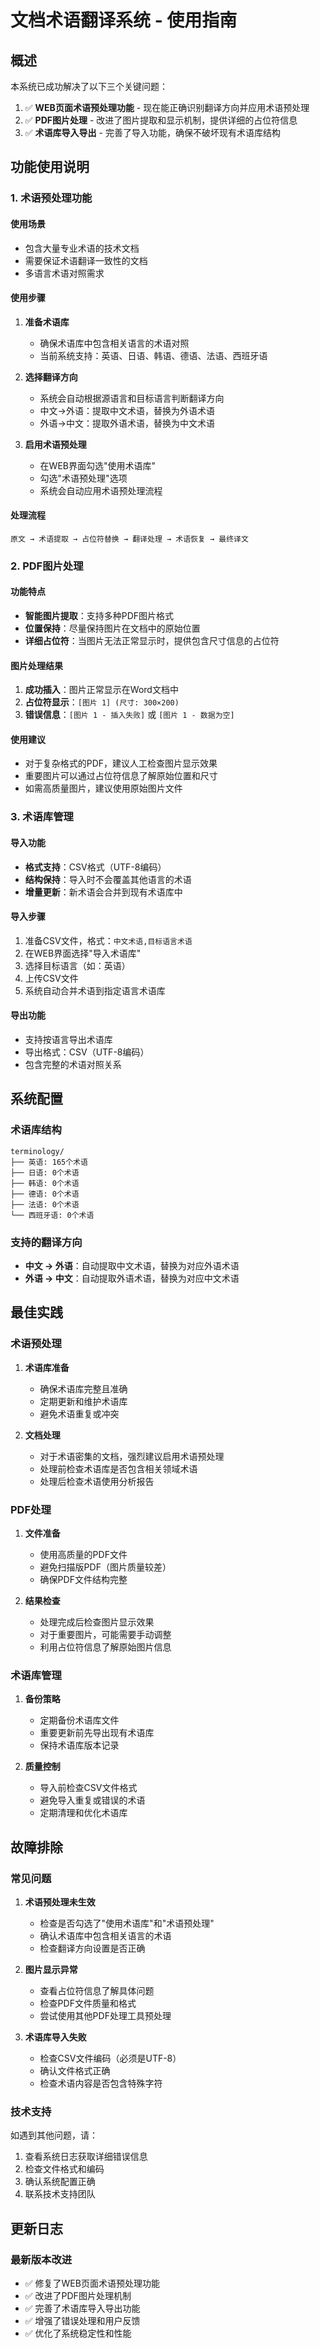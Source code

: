 # 文档术语翻译系统 - 使用指南

## 概述

本系统已成功解决了以下三个关键问题：

1. ✅ **WEB页面术语预处理功能** - 现在能正确识别翻译方向并应用术语预处理
2. ✅ **PDF图片处理** - 改进了图片提取和显示机制，提供详细的占位符信息
3. ✅ **术语库导入导出** - 完善了导入功能，确保不破坏现有术语库结构

## 功能使用说明

### 1. 术语预处理功能

#### 使用场景
- 包含大量专业术语的技术文档
- 需要保证术语翻译一致性的文档
- 多语言术语对照需求

#### 使用步骤
1. **准备术语库**
   - 确保术语库中包含相关语言的术语对照
   - 当前系统支持：英语、日语、韩语、德语、法语、西班牙语

2. **选择翻译方向**
   - 系统会自动根据源语言和目标语言判断翻译方向
   - 中文→外语：提取中文术语，替换为外语术语
   - 外语→中文：提取外语术语，替换为中文术语

3. **启用术语预处理**
   - 在WEB界面勾选"使用术语库"
   - 勾选"术语预处理"选项
   - 系统会自动应用术语预处理流程

#### 处理流程
```
原文 → 术语提取 → 占位符替换 → 翻译处理 → 术语恢复 → 最终译文
```

### 2. PDF图片处理

#### 功能特点
- **智能图片提取**：支持多种PDF图片格式
- **位置保持**：尽量保持图片在文档中的原始位置
- **详细占位符**：当图片无法正常显示时，提供包含尺寸信息的占位符

#### 图片处理结果
1. **成功插入**：图片正常显示在Word文档中
2. **占位符显示**：`[图片 1] (尺寸: 300×200)`
3. **错误信息**：`[图片 1 - 插入失败]` 或 `[图片 1 - 数据为空]`

#### 使用建议
- 对于复杂格式的PDF，建议人工检查图片显示效果
- 重要图片可以通过占位符信息了解原始位置和尺寸
- 如需高质量图片，建议使用原始图片文件

### 3. 术语库管理

#### 导入功能
- **格式支持**：CSV格式（UTF-8编码）
- **结构保持**：导入时不会覆盖其他语言的术语
- **增量更新**：新术语会合并到现有术语库中

#### 导入步骤
1. 准备CSV文件，格式：`中文术语,目标语言术语`
2. 在WEB界面选择"导入术语库"
3. 选择目标语言（如：英语）
4. 上传CSV文件
5. 系统自动合并术语到指定语言术语库

#### 导出功能
- 支持按语言导出术语库
- 导出格式：CSV（UTF-8编码）
- 包含完整的术语对照关系

## 系统配置

### 术语库结构
```
terminology/
├── 英语: 165个术语
├── 日语: 0个术语
├── 韩语: 0个术语
├── 德语: 0个术语
├── 法语: 0个术语
└── 西班牙语: 0个术语
```

### 支持的翻译方向
- **中文 → 外语**：自动提取中文术语，替换为对应外语术语
- **外语 → 中文**：自动提取外语术语，替换为对应中文术语

## 最佳实践

### 术语预处理
1. **术语库准备**
   - 确保术语库完整且准确
   - 定期更新和维护术语库
   - 避免术语重复或冲突

2. **文档处理**
   - 对于术语密集的文档，强烈建议启用术语预处理
   - 处理前检查术语库是否包含相关领域术语
   - 处理后检查术语使用分析报告

### PDF处理
1. **文件准备**
   - 使用高质量的PDF文件
   - 避免扫描版PDF（图片质量较差）
   - 确保PDF文件结构完整

2. **结果检查**
   - 处理完成后检查图片显示效果
   - 对于重要图片，可能需要手动调整
   - 利用占位符信息了解原始图片信息

### 术语库管理
1. **备份策略**
   - 定期备份术语库文件
   - 重要更新前先导出现有术语库
   - 保持术语库版本记录

2. **质量控制**
   - 导入前检查CSV文件格式
   - 避免导入重复或错误的术语
   - 定期清理和优化术语库

## 故障排除

### 常见问题

1. **术语预处理未生效**
   - 检查是否勾选了"使用术语库"和"术语预处理"
   - 确认术语库中包含相关语言的术语
   - 检查翻译方向设置是否正确

2. **图片显示异常**
   - 查看占位符信息了解具体问题
   - 检查PDF文件质量和格式
   - 尝试使用其他PDF处理工具预处理

3. **术语库导入失败**
   - 检查CSV文件编码（必须是UTF-8）
   - 确认文件格式正确
   - 检查术语内容是否包含特殊字符

### 技术支持

如遇到其他问题，请：
1. 查看系统日志获取详细错误信息
2. 检查文件格式和编码
3. 确认系统配置正确
4. 联系技术支持团队

## 更新日志

### 最新版本改进
- ✅ 修复了WEB页面术语预处理功能
- ✅ 改进了PDF图片处理机制
- ✅ 完善了术语库导入导出功能
- ✅ 增强了错误处理和用户反馈
- ✅ 优化了系统稳定性和性能
